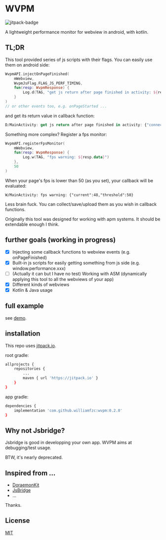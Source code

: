 # WVPM 

![jitpack-badge](https://jitpack.io/v/williamfzc/wvpm.svg?style=flat-square)

A lightweight performance monitor for webview in android, with kotlin.

## TL;DR

This tool provided series of js scripts with their flags. You can easily use them on android side:

```kotlin
WvpmAPI.injectOnPageFinished(
    mWebview,
    WvpmJsFlag.FLAG_JS_PERF_TIMING,
    fun(resp: WvpmResponse) {
        Log.d(TAG, "get js return after page finished in activity: ${resp.data}")
    }
)
// or other events too, e.g. onPageStarted ...
```

and get its return value in callback function:

```javascript
D/MainActivity: get js return after page finished in activity: {"connectEnd":1.608735286902e+12,"connectStart":1.608735286348e+12,"domComplete":1.608735311779e+12,"domContentLoadedEventEnd":1.608735295159e+12, ...
```

Something more complex? Register a fps monitor:

```kotlin
WvpmAPI.registerFpsMonitor(
    mWebview,
    fun(resp: WvpmResponse) {
        Log.w(TAG, "fps warning: ${resp.data}")
    },
    50
)
```

When your page's fps is lower than 50 (as you set), your callback will be evaluated:

```text
W/MainActivity: fps warning: {"current":48,"threshold":50}
```

Less brain fuck. You can collect/save/upload them as you wish in callback functions.

Originally this tool was designed for working with apm systems. It should be extendable enough I think.

## further goals (working in progress)

- [x] Injecting some callback functions to webview events (e.g. onPageFinished)
- [x] Built-in js scripts for easily getting something from js side (e.g. window.performance.xxx)
- [ ] (Actually it can but I have no test) Working with ASM (dynamically applying this tool to all the webviews of your app)
- [x] Different kinds of webviews
- [x] Kotlin & Java usage

## full example

see [demo](./demo).

## installation

This repo uses [jitpack.io](jitpack.io).

root gradle:

```bash
allprojects {
    repositories {
        ...
        maven { url 'https://jitpack.io' }
    }
}
```

app gradle:

```bash
dependencies {
    implementation 'com.github.williamfzc:wvpm:0.2.0'
}
```

## Why not Jsbridge?

Jsbridge is good in developping your own app. WVPM aims at debugging/test usage.

BTW, it's nearly deprecated.

## Inspired from ...

- [DoraemonKit](https://github.com/didi/DoraemonKit)
- [JsBridge](https://github.com/lzyzsd/JsBridge)
- ...

Thanks.

## License

[MIT](LICENSE)
